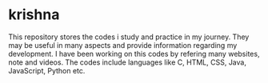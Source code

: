 # krishna
This repository stores the codes i study and practice in my journey.
They may be useful in many aspects and provide information regarding my development. 
I have been working on this codes by refering many websites, note and videos.
The codes include languages like C, HTML, CSS, Java, JavaScript, Python etc.
